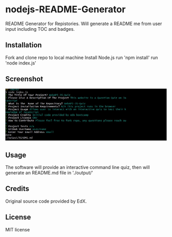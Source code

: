 # nodejs-README-Generator

README Generator for Repistories.
Will generate a README me from user input including TOC and badges.

## Installation
Fork and clone repo to local machine
Install Node.js
run 'npm install'
run 'node index.js'

## Screenshot

<img src="assets/Screenshot.jpg" />

## Usage
The software will provide an interactive command line quiz, then will generate an README.md file in './output/'

## Credits
Original source code provided by EdX.

## License
MIT license
